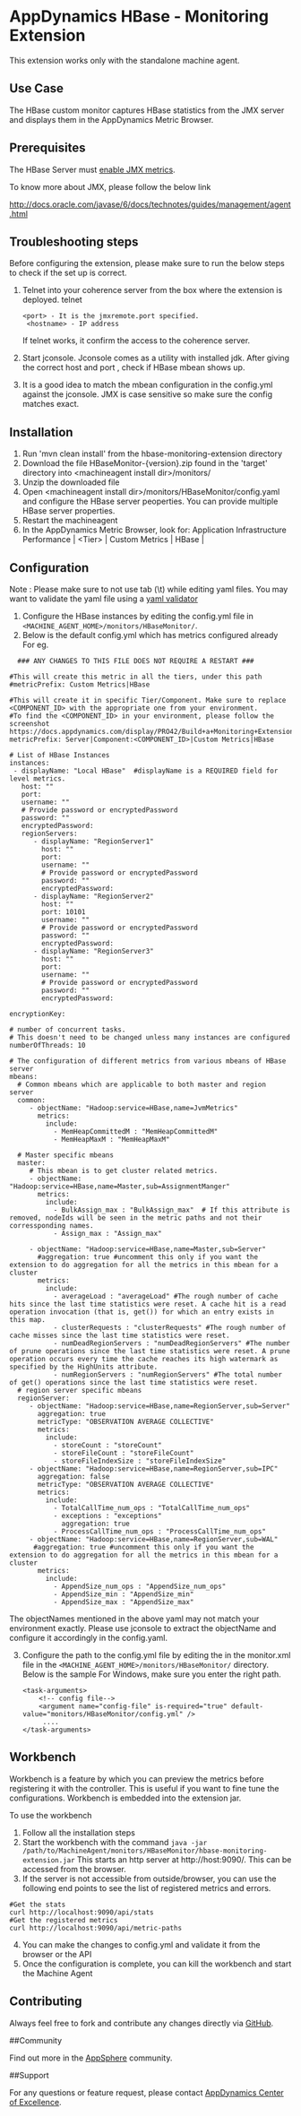 # AppDynamics HBase - Monitoring Extension

This extension works only with the standalone machine agent.

## Use Case

The HBase custom monitor captures HBase statistics from the JMX server and displays them in the AppDynamics Metric Browser.

## Prerequisites ##

The HBase Server must [enable JMX metrics](http://hbase.apache.org/metrics.html).

To know more about JMX, please follow the below link
 
 http://docs.oracle.com/javase/6/docs/technotes/guides/management/agent.html


## Troubleshooting steps ##
Before configuring the extension, please make sure to run the below steps to check if the set up is correct.

1. Telnet into your coherence server from the box where the extension is deployed.
       telnet <hostname> <port>

       <port> - It is the jmxremote.port specified.
        <hostname> - IP address

    If telnet works, it confirm the access to the coherence server.


2. Start jconsole. Jconsole comes as a utility with installed jdk. After giving the correct host and port , check if HBase mbean shows up.

3. It is a good idea to match the mbean configuration in the config.yml against the jconsole. JMX is case sensitive so make
sure the config matches exact.

## Installation

1. Run 'mvn clean install' from the hbase-monitoring-extension directory
2. Download the file HBaseMonitor-{version}.zip found in the 'target' directory into \<machineagent install dir\>/monitors/
3. Unzip the downloaded file
4. Open \<machineagent install dir\>/monitors/HBaseMonitor/config.yaml and configure the HBase server peoperties. You can provide multiple HBase server properties.
5. Restart the machineagent
6. In the AppDynamics Metric Browser, look for: Application Infrastructure Performance | \<Tier\> | Custom Metrics | HBase | 

## Configuration

Note : Please make sure to not use tab (\t) while editing yaml files. You may want to validate the yaml file using a [yaml validator](http://yamllint.com/)

1. Configure the HBase instances by editing the config.yml file in `<MACHINE_AGENT_HOME>/monitors/HBaseMonitor/`.
2. Below is the default config.yml which has metrics configured already
   For eg.
 
 ```
   ### ANY CHANGES TO THIS FILE DOES NOT REQUIRE A RESTART ###

#This will create this metric in all the tiers, under this path
#metricPrefix: Custom Metrics|HBase

#This will create it in specific Tier/Component. Make sure to replace <COMPONENT_ID> with the appropriate one from your environment.
#To find the <COMPONENT_ID> in your environment, please follow the screenshot https://docs.appdynamics.com/display/PRO42/Build+a+Monitoring+Extension+Using+Java
metricPrefix: Server|Component:<COMPONENT_ID>|Custom Metrics|HBase

# List of HBase Instances
instances:
  - displayName: "Local HBase"  #displayName is a REQUIRED field for  level metrics.
    host: ""
    port:
    username: ""
    # Provide password or encryptedPassword
    password: ""
    encryptedPassword:
    regionServers:
       - displayName: "RegionServer1"
         host: ""
         port:
         username: ""
         # Provide password or encryptedPassword
         password: ""
         encryptedPassword:
       - displayName: "RegionServer2"
         host: ""
         port: 10101
         username: ""
         # Provide password or encryptedPassword
         password: ""
         encryptedPassword:
       - displayName: "RegionServer3"
         host: ""
         port:
         username: ""
         # Provide password or encryptedPassword
         password: ""
         encryptedPassword:
         
encryptionKey:

# number of concurrent tasks.
# This doesn't need to be changed unless many instances are configured
numberOfThreads: 10

# The configuration of different metrics from various mbeans of HBase server
mbeans:
   # Common mbeans which are applicable to both master and region server
   common:
      - objectName: "Hadoop:service=HBase,name=JvmMetrics"
        metrics:
          include:
            - MemHeapCommittedM : "MemHeapCommittedM"
            - MemHeapMaxM : "MemHeapMaxM"

   # Master specific mbeans
   master:
      # This mbean is to get cluster related metrics.
      - objectName: "Hadoop:service=HBase,name=Master,sub=AssignmentManger"
        metrics:
          include:
            - BulkAssign_max : "BulkAssign_max"  # If this attribute is removed, nodeIds will be seen in the metric paths and not their corressponding names.
            - Assign_max : "Assign_max"

      - objectName: "Hadoop:service=HBase,name=Master,sub=Server"
        #aggregation: true #uncomment this only if you want the extension to do aggregation for all the metrics in this mbean for a cluster
        metrics:
          include:
            - averageLoad : "averageLoad" #The rough number of cache hits since the last time statistics were reset. A cache hit is a read operation invocation (that is, get()) for which an entry exists in this map.
            - clusterRequests : "clusterRequests" #The rough number of cache misses since the last time statistics were reset.
            - numDeadRegionServers : "numDeadRegionServers" #The number of prune operations since the last time statistics were reset. A prune operation occurs every time the cache reaches its high watermark as specified by the HighUnits attribute.
            - numRegionServers : "numRegionServers" #The total number of get() operations since the last time statistics were reset.
   # region server specific mbeans
   regionServer:
      - objectName: "Hadoop:service=HBase,name=RegionServer,sub=Server"
        aggregation: true
        metricType: "OBSERVATION AVERAGE COLLECTIVE"
        metrics:
          include:
            - storeCount : "storeCount"
            - storeFileCount : "storeFileCount"
            - storeFileIndexSize : "storeFileIndexSize"
      - objectName: "Hadoop:service=HBase,name=RegionServer,sub=IPC"
        aggregation: false
        metricType: "OBSERVATION AVERAGE COLLECTIVE"
        metrics:
          include:
            - TotalCallTime_num_ops : "TotalCallTime_num_ops"
            - exceptions : "exceptions"
              aggregation: true
            - ProcessCallTime_num_ops : "ProcessCallTime_num_ops"
      - objectName: "Hadoop:service=HBase,name=RegionServer,sub=WAL"
       #aggregation: true #uncomment this only if you want the extension to do aggregation for all the metrics in this mbean for a cluster
        metrics:
          include:
            - AppendSize_num_ops : "AppendSize_num_ops"
            - AppendSize_min : "AppendSize_min"
            - AppendSize_max : "AppendSize_max"
```
The objectNames mentioned in the above yaml may not match your environment exactly. Please use jconsole to extract the objectName and configure it accordingly in the config.yaml. 

3. Configure the path to the config.yml file by editing the <task-arguments> in the monitor.xml file in the `<MACHINE_AGENT_HOME>/monitors/HBaseMonitor/` directory. Below is the sample
   For Windows, make sure you enter the right path.
     ```
     <task-arguments>
         <!-- config file-->
         <argument name="config-file" is-required="true" default-value="monitors/HBaseMonitor/config.yml" />
          ....
     </task-arguments>
    ```

## Workbench

Workbench is a feature by which you can preview the metrics before registering it with the controller. This is useful if you want to fine tune the configurations. Workbench is embedded into the extension jar.

To use the workbench
1. Follow all the installation steps
2. Start the workbench with the command
`java -jar /path/to/MachineAgent/monitors/HBaseMonitor/hbase-monitoring-extension.jar`
This starts an http server at http://host:9090/. This can be accessed from the browser.
3. If the server is not accessible from outside/browser, you can use the following end points to see the list of registered metrics and errors.
```
#Get the stats
curl http://localhost:9090/api/stats
#Get the registered metrics
curl http://localhost:9090/api/metric-paths
```
4. You can make the changes to config.yml and validate it from the browser or the API
5. Once the configuration is complete, you can kill the workbench and start the Machine Agent

## Contributing

Always feel free to fork and contribute any changes directly via [GitHub](https://github.com/Appdynamics/hbase-monitoring-extension).

##Community

Find out more in the [AppSphere](http://appsphere.appdynamics.com/t5/Extensions/HBase-Monitoring-Extension/idi-p/829) community.

##Support

For any questions or feature request, please contact [AppDynamics Center of Excellence](mailto:help@appdynamics.com).
